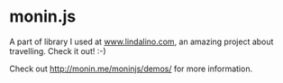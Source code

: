 monin.js
========

A part of library I used at www.lindalino.com, an amazing project about travelling. Check it out! :-)

Check out http://monin.me/moninjs/demos/ for more information.